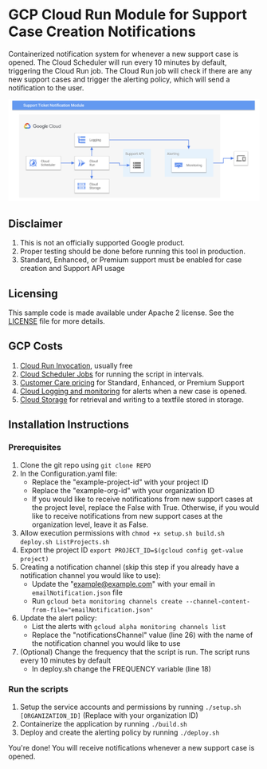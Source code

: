 <!--
Copyright 2023 Google LLC

Licensed under the Apache License, Version 2.0 (the "License");
you may not use this file except in compliance with the License.
You may obtain a copy of the License at

     https://www.apache.org/licenses/LICENSE-2.0

Unless required by applicable law or agreed to in writing, software
distributed under the License is distributed on an "AS IS" BASIS,
WITHOUT WARRANTIES OR CONDITIONS OF ANY KIND, either express or implied.
See the License for the specific language governing permissions and
limitations under the License.
-->
# GCP Cloud Run Module for Support Case Creation Notifications
Containerized notification system for whenever a new support case is opened. The Cloud Scheduler will run every 10 minutes by default, triggering the Cloud Run job. The Cloud Run job will check if there are any new support cases and trigger the alerting policy, which will send a notification to the user. 

![Architecture](Architecture.png)

## Disclaimer

1. This is not an officially supported Google product.
2. Proper testing should be done before running this tool in production.
3. Standard, Enhanced, or Premium support must be enabled for case creation and Support API usage

## Licensing
This sample code is made available under Apache 2 license. See the [LICENSE](./LICENSE) file for more details.

## GCP Costs
1. [Cloud Run Invocation](https://cloud.google.com/run/pricing#tables), usually free 
2. [Cloud Scheduler Jobs](https://cloud.google.com/scheduler/pricing) for running the script in intervals.
3. [Customer Care pricing](https://cloud.google.com/support) for Standard, Enhanced, or Premium Support
4. [Cloud Logging and monitoring](https://cloud.google.com/stackdriver/pricing) for alerts when a new case is opened.
5. [Cloud Storage](https://cloud.google.com/storage/pricing) for retrieval and writing to a textfile stored in storage.

## Installation Instructions
### Prerequisites
1. Clone the git repo using `git clone REPO`
2. In the Configuration.yaml file:
    - Replace the "example-project-id" with your project ID
    - Replace the "example-org-id" with your organization ID
    - If you would like to receive notifications from new support cases at the project level, replace the False with True. Otherwise, if you would like to receive notifications from new support cases at the organization level, leave it as False. 
3. Allow execution permissions with `chmod +x setup.sh build.sh deploy.sh ListProjects.sh`
4. Export the project ID `export PROJECT_ID=$(gcloud config get-value project)`
5. Creating a notification channel (skip this step if you already have a notification channel you would like to use):
    - Update the "example@example.com" with your email in `emailNotification.json` file 
    - Run `gcloud beta monitoring channels create --channel-content-from-file="emailNotification.json"`
6. Update the alert policy:
    - List the alerts with `gcloud alpha monitoring channels list`
    - Replace the "notificationsChannel" value (line 26) with the name of the notification channel you would like to use
7. (Optional) Change the frequency that the script is run. The script runs every 10 minutes by default
    - In deploy.sh change the FREQUENCY variable (line 18)

### Run the scripts
1. Setup the service accounts and permissions by running `./setup.sh [ORGANIZATION_ID]` (Replace with your organization ID)
2. Containerize the application by running `./build.sh`
3. Deploy and create the alerting policy by running `./deploy.sh`

You're done! You will receive notifications whenever a new support case is opened. 
